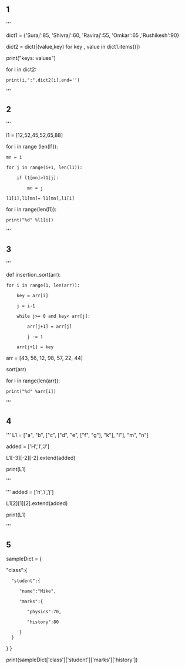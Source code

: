 ## 1
'''

dict1 = {'Suraj':85, 'Shivraj':60, 'Raviraj':55, 'Omkar':65 ,'Rushikesh':90}

dict2 = dict([(value,key) for key , value in dict1.items()])

print("keys: values")

for i in dict2:

    print(i,":",dict2[i],end='')
    
'''

## 2
'''

l1 = [12,52,45,52,65,88]

for i in range (len(l1)):

    mn = i
    
    for j in range(i+1, len(l1)):
    
        if l1[mn]>l1[j]:
        
            mn = j
            
    l1[i],l1[mn]= l1[mn],l1[i]
    

for i in range(len(l1)):

    print("%d" %l1[i])
    
'''


## 3

'''

def insertion_sort(arr):

    for i in range(1, len(arr)):
    
        key = arr[i]
        
        j = i-1
        
        while j>= 0 and key< arr[j]:
        
            arr[j+1] = arr[j]
            
            j -= 1
            
        arr[j+1] = key
        


arr = [43, 56, 12, 98, 57, 22, 44]

sort(arr)

for i in range(len(arr)):

    print("%d" %arr[i])
'''

## 4
'''
L1 = ["a", "b", ["c", ["d", "e", ["f", "g"], "k"], "l"], "m",  "n"]

added = ['H','I','J']

L1[-3][-2][-2].extend(added)

print(L1)

'''

'''
added = ['h','i','j']

L1[2][1][2].extend(added)

print(L1)

'''

## 5

sampleDict = {
    
   "class":{
       
      "student":{
          
         "name":"Mike",
         
         "marks":{
             
            "physics":70,
            
            "history":80
            
         }
      }
   }
}

print(sampleDict['class']['student']['marks']['history'])




















